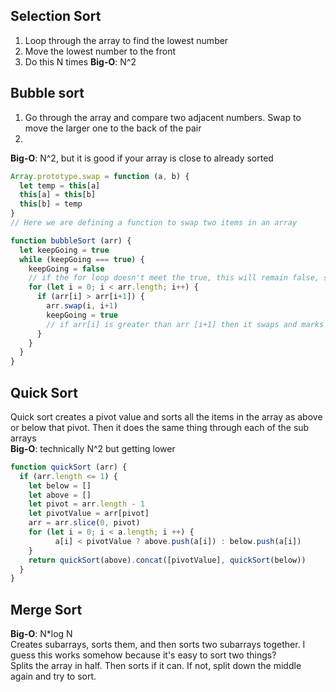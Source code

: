 ## Selection Sort
1. Loop through the array to find the lowest number
2. Move the lowest number to the front 
3. Do this N times
__Big-O__: N^2

## Bubble sort
1. Go through the array and compare two adjacent numbers. Swap to move the larger one to the back of the pair
2. 
__Big-O__: N^2, but it is good if your array is close to already sorted

```js
Array.prototype.swap = function (a, b) {
  let temp = this[a]
  this[a] = this[b]
  this[b] = temp
}
// Here we are defining a function to swap two items in an array

function bubbleSort (arr) {
  let keepGoing = true
  while (keepGoing === true) {
    keepGoing = false
    // if the for loop doesn't meet the true, this will remain false, so the while loop will stop
    for (let i = 0; i < arr.length; i++) {
      if (arr[i] > arr[i+1]) {
        arr.swap(i, i+1)
        keepGoing = true
        // if arr[i] is greater than arr [i+1] then it swaps and marks the item true to keep going through the loop
      }
    }
  }
}
```

## Quick Sort
Quick sort creates a pivot value and sorts all the items in the array as above or below that pivot. Then it does the same thing through each of the sub arrays  
__Big-O__: technically N^2 but getting lower
```js
function quickSort (arr) {
  if (arr.length <= 1) {
    let below = []
    let above = []
    let pivot = arr.length - 1
    let pivotValue = arr[pivot]
    arr = arr.slice(0, pivot)
    for (let i = 0; i < a.length; i ++) {
		  a[i] < pivotValue ? above.push(a[i]) : below.push(a[i])
	}
    return quickSort(above).concat([pivotValue], quickSort(below))
  }
}
```

## Merge Sort
__Big-O__: N*log N  
Creates subarrays, sorts them, and then sorts two subarrays together. I guess this works somehow because it's easy to sort two things?  
Splits the array in half. Then sorts if it can. If not, split down the middle again and try to sort. 

